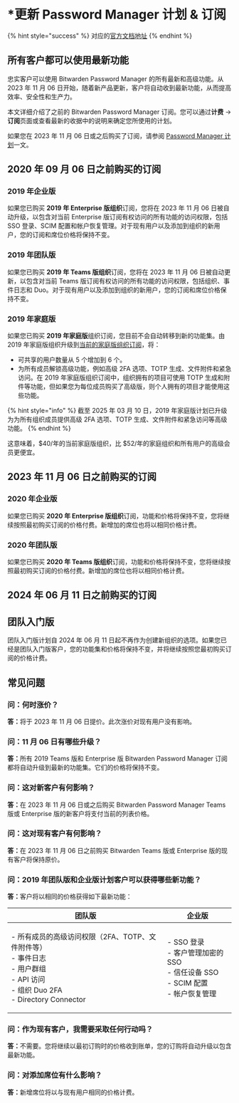 # \*更新 Password Manager 计划 & 订阅

{% hint style="success" %}
对应的[官方文档地址](https://bitwarden.com/help/updates-to-plans/)
{% endhint %}

## 所有客户都可以使用最新功能 <a href="#every-customer-is-on-the-latest-feature-set" id="every-customer-is-on-the-latest-feature-set"></a>

忠实客户可以使用 Bitwarden Password Manager 的所有最新和高级功能。从 2023 年 11 月 06 日开始，随着新产品更新，客户将自动收到最新功能，从而提高效率、安全性和生产力。

本文详细介绍了之前的 Bitwarden Password Manager 订阅。您可以通过**计费** → **订阅**页面或查看最新的收据中的说明来确定您所使用的计划。

如果您在 2023 年 11 月 06 日或之后购买了订阅，请参阅 [Password Manager 计划](password-manager/about-bitwarden-plans.md)一文。

## 2020 年 09 月 06 日之前购买的订阅 <a href="#subscriptions-purchased-prior-to-september-6-2020" id="subscriptions-purchased-prior-to-september-6-2020"></a>

### 2019 年企业版 <a href="#id-2019-enterprise" id="id-2019-enterprise"></a>

如果您已购买 **2019 年 Enterprise 版组织**订阅，您将在 2023 年 11 月 06 日被自动升级，以包含对当前 Enterprise 版订阅有权访问的所有功能的访问权限，包括 SSO 登录、SCIM 配置和帐户恢复管理。对于现有用户以及添加到组织的新用户，您的订阅和席位价格将保持不变。

### 2019 年团队版 <a href="#id-2019-teams" id="id-2019-teams"></a>

如果您已购买 **2019 年 Teams 版组织**订阅，您将在 2023 年 11 月 06 日被自动更新，以包含对当前 Teams 版订阅有权访问的所有功能的访问权限，包括组织、事件日志和 Duo。对于现有用户以及添加到组织的新用户，您的订阅和席位价格保持不变。

### 2019 年家庭版 <a href="#id-2019-families" id="id-2019-families"></a>

如果您已购买 **2019 年家庭版**组织订阅，您目前不会自动转移到新的功能集。由 2019 年家庭版组织升级到[当前的家庭版组织订阅](password-manager/about-bitwarden-plans.md#families-organizations)，将：

* 可共享的用户数量从 5 个增加到 6 个。
* 为所有成员解锁高级功能，例如高级 2FA 选项、TOTP 生成、文件附件和紧急访问。在 2019 年家庭版组织订阅中，组织拥有的项目可使用 TOTP 生成和附件等功能，但如果您为每位成员购买了高级版，则个人拥有的项目才能使用这些功能。

{% hint style="info" %}
截至 2025 年 03 月 10 日，2019 年家庭版计划已升级为为所有组织成员提供高级 2FA 选项、TOTP 生成、文件附件和紧急访问等高级功能。
{% endhint %}

这意味着，$40/年的当前家庭版组织，比 $52/年的家庭组织和所有用户的高级会员更便宜。

## 2023 年 11 月 06 日之前购买的订阅 <a href="#subscriptions-purchased-prior-to-november-6-2023" id="subscriptions-purchased-prior-to-november-6-2023"></a>

### 2020 年企业版 <a href="#id-2020-enterprise" id="id-2020-enterprise"></a>

如果您已购买 **2020 年 Enterprise 版组织**订阅，功能和价格将保持不变，您将继续按照最初购买订阅的价格付费。新增加的席位也将以相同价格计费。

### 2020 年团队版 <a href="#id-2020-teams" id="id-2020-teams"></a>

如果您已购买 **2020 年 Teams 版组织**订阅，功能和价格将保持不变，您将继续按照最初购买订阅的价格付费。新增加的席位也将以相同价格计费。

## 2024 年 06 月 11 日之前购买的订阅 <a href="#subscriptions-purchased-prior-to-june-11-2024" id="subscriptions-purchased-prior-to-june-11-2024"></a>

## 团队入门版 <a href="#teams-starter" id="teams-starter"></a>

团队入门版计划自 2024 年 06 月 11 日起不再作为创建新组织的选项。如果您已经是团队入门版客户，您的功能集和价格将保持不变，并将继续按照您最初购买订阅的价格计费。

## 常见问题 <a href="#faqs" id="faqs"></a>

### 问：何时涨价？ <a href="#q-when-will-the-price-increase-take-place" id="q-when-will-the-price-increase-take-place"></a>

**答：**&#x5C06;于 2023 年 11 月 06 日提价。此次涨价对现有用户没有影响。

### 问：11 月 06 日有哪些升级？ <a href="#q-what-upgrade-is-happening-on-november-6" id="q-what-upgrade-is-happening-on-november-6"></a>

**答：**&#x6240;有 2019 Teams 版和 Enterprise 版 Bitwarden Password Manager 订阅都将自动升级到最新的功能集。它们的价格将保持不变。

### 问：这对新客户有何影响？ <a href="#q-how-will-this-impact-new-customers" id="q-how-will-this-impact-new-customers"></a>

**答：**&#x5728; 2023 年 11 月 06 日或之后购买 Bitwarden Password Manager Teams 版或 Enterprise 版的新客户将支付当前的列表价格。

### 问：这对现有客户有何影响？ <a href="#q-how-will-this-impact-existing-customers" id="q-how-will-this-impact-existing-customers"></a>

**答：**&#x5728; 2023 年 11 月 06 日之前购买 Bitwarden Teams 版或 Enterprise 版的现有客户将保持原价。

### 问：2019 年团队版和企业版计划客户可以获得哪些新功能？ <a href="#q-what-new-features-are-2019-teams-and-enterprise-plan-customers-getting" id="q-what-new-features-are-2019-teams-and-enterprise-plan-customers-getting"></a>

**答：**&#x5BA2;户将以相同的价格获得如下最新功能：

| 团队版                                                                                                           | 企业版                                                                     |
| ------------------------------------------------------------------------------------------------------------- | ----------------------------------------------------------------------- |
| <p>- 所有成员的高级访问权限（2FA、TOTP、文件附件等）<br>- 事件日志<br>- 用户群组<br>- API 访问<br>- 组织 Duo 2FA<br>- Directory Connector</p> | <p>- SSO 登录<br>- 客户管理加密的 SSO<br>- 信任设备 SSO<br>- SCIM 配置<br>- 帐户恢复管理</p> |

### 问：作为现有客户，我需要采取任何行动吗？ <a href="#q-as-an-existing-customer-do-i-need-to-take-any-action" id="q-as-an-existing-customer-do-i-need-to-take-any-action"></a>

**答：**&#x4E0D;需要。您将继续以最初订购时的价格收到账单，您的订购将自动升级以包含最新功能。

### 问：对添加席位有什么影响？ <a href="#q-what-about-when-i-add-seats" id="q-what-about-when-i-add-seats"></a>

**答：**&#x65B0;增席位将以与现有用户相同的价格计费。
